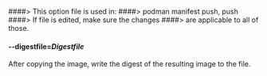 ####> This option file is used in:
####>   podman manifest push, push
####> If file is edited, make sure the changes
####> are applicable to all of those.
#### **--digestfile**=*Digestfile*

After copying the image, write the digest of the resulting image to the file.
